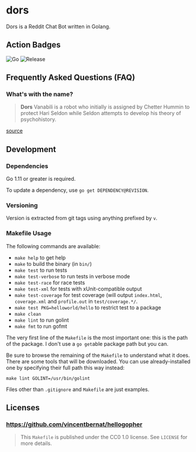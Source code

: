 # dors

Dors is a Reddit Chat Bot written in Golang.

## Action Badges

![Go](https://github.com/HariSeldonII/dors/workflows/Go/badge.svg)
![Release](https://github.com/HariSeldonII/dors/workflows/Release/badge.svg)

## Frequently Asked Questions (FAQ)

### What's with the name?

> **Dors** Vanabili is a robot who initially is assigned by Chetter Hummin to
> protect Hari Seldon while Seldon attempts to develop his theory of
> psychohistory.

[source](https://asimov.fandom.com/wiki/Dors_Venabili)

## Development

### Dependencies

Go 1.11 or greater is required.

To update a dependency, use `go get DEPENDENCY@REVISION`.

### Versioning

Version is extracted from git tags using anything prefixed by `v`.

### Makefile Usage

The following commands are available:

 - `make help` to get help
 - `make` to build the binary (in `bin/`)
 - `make test` to run tests
 - `make test-verbose` to run tests in verbose mode
 - `make test-race` for race tests
 - `make test-xml` for tests with xUnit-compatible output
 - `make test-coverage` for test coverage (will output `index.html`,
   `coverage.xml` and `profile.out` in `test/coverage.*/`.
 - `make test PKG=helloworld/hello` to restrict test to a package
 - `make clean`
 - `make lint` to run golint
 - `make fmt` to run gofmt

The very first line of the `Makefile` is the most important one: this
is the path of the package. I don't use a `go get`able package path
but you can.

Be sure to browse the remaining of the `Makefile` to understand what
it does. There are some tools that will be downloaded. You can use
already-installed one by specifying their full path this way instead:

    make lint GOLINT=/usr/bin/golint

Files other than `.gitignore` and `Makefile` are just examples.

## Licenses

### https://github.com/vincentbernat/hellogopher

> This `Makefile` is published under the CC0 1.0 license. See `LICENSE`
> for more details.
